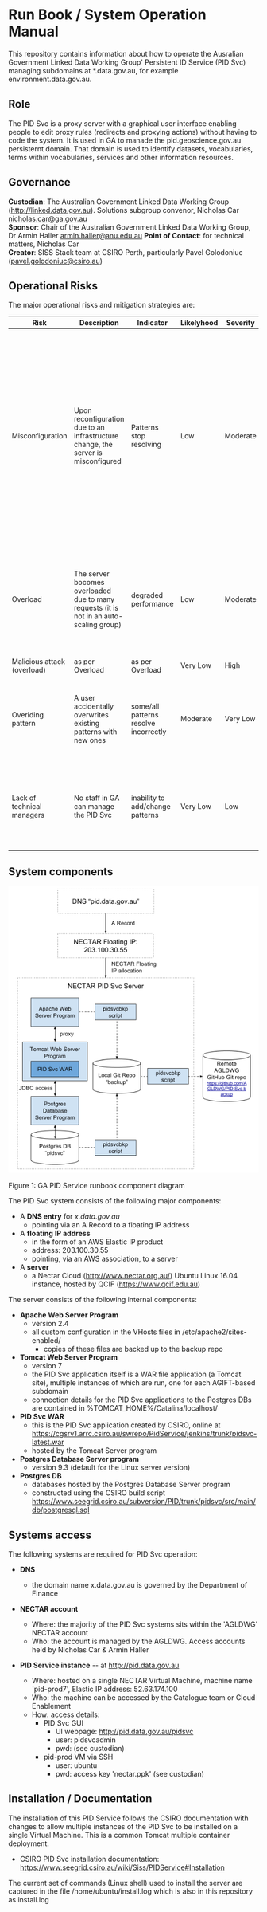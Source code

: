 # Run Book / System Operation Manual
This repository contains information about how to operate the Ausralian Government Linked Data Working Group' Persistent ID Service (PID Svc) managing subdomains at *.data.gov.au, for example environment.data.gov.au.


## Role
The PID Svc is a proxy server with a graphical user interface enabling people to edit proxy rules (redirects and proxying actions) without having to code the system. It is used in GA to manade the pid.geoscience.gov.au persisternt domain. That domain is used to identify datasets, vocabularies, terms within vocabularies, services and other information resources.


## Governance
**Custodian**: The Australian Government Linked Data Working Group (<http://linked.data.gov.au>). Solutions subgroup convenor, Nicholas Car <nicholas.car@ga.gov.au>  
**Sponsor**: Chair of the Australian Government Linked Data Working Group, Dr Armin Haller <armin.haller@anu.edu.au>
**Point of Contact**: for technical matters, Nicholas Car   
**Creator**: SISS Stack team at CSIRO Perth, particularly Pavel Golodoniuc (<pavel.golodoniuc@csiro.au>)


## Operational Risks
The major operational risks and mitigation strategies are:

Risk | Description | Indicator | Likelyhood | Severity | Mitigation | Remediation | Worst case
---- | ----------- | --------- | ---------- | -------- | ---------- | ----------- | ----------
Misconfiguration | Upon reconfiguration due to an infrastructure change, the server is misconfigured | Patterns stop resolving | Low | Moderate | The server is established behind an Elastic IP, which can be re pointed to another server. Install scripts for this specific PID Svc are ready to go: contained within the pidsvc-installation repository. Backups of the data in this PID Svc are ready to be used for reload: within the pidsvc-backups repository | Directly fix server via console or reinstall a new server | 1/2 a day down time after discovery
Overload | The server bocomes overloaded due to many requests (it is not in an auto-scaling group) | degraded performance | Low | Moderate | Server is stand-alone and can be managed directly | The server can be stopped and re-started to break any long-runnign sessions and have resources increased during restart | Hours down time after discovery  
Malicious attack (overload) | as per Overload | as per Overload | Very Low | High | as per Overload | as per Overload | as per Overload 
Overiding pattern | A user accidentally overwrites existing patterns with new ones | some/all patterns resolve incorrectly | Moderate | Very Low | Limit pattern makers, instill pattern testing before implementation | Fix patterns in GUI | Minutes of down time after discovery (depending on pattern author availability) with new patterns requiring re-implementation
Lack of technical managers | No staff in GA can manage the PID Svc | inability to add/change patterns | Very Low | Low | train additional GA staff in management | Ask Web Ops or Cloud Enablement for technical assistance, call PID Svc creators (CSIRO) for help | Inability to make changes until staff trained


## System components

![AGLDWG PID Service runbook component diagram](AGLDWG-PID-Service-runbook-component-diagram.png)  

Figure 1: GA PID Service runbook component diagram  

The PID Svc system consists of the following major components:

* A **DNS entry** for *x.data.gov.au*
    * pointing via an A Record to a floating IP address
* A **floating IP address**
    * in the form of an AWS Elastic IP product
    * address: 203.100.30.55
    * pointing, via an AWS association, to a server
* A **server**
    * a Nectar Cloud (<http://www.nectar.org.au/>) Ubuntu Linux 16.04 instance, hosted by QCIF (<https://www.qcif.edu.au>)


The server consists of the following internal components:  

* **Apache Web Server Program**
    * version 2.4
    * all custom configuration in the VHosts files in /etc/apache2/sites-enabled/
        * copies of these files are backed up to the backup repo
* **Tomcat Web Server Program**
    * version 7
    * the PID Svc application itself is a WAR file application (a Tomcat site), multiple instances of which are run, one for each AGIFT-based subdomain
    * connection details for the PID Svc applications to the Postgres DBs are contained in %TOMCAT_HOME%/Catalina/localhost/
* **PID Svc WAR** 
    * this is the PID Svc application created by CSIRO, online at <https://cgsrv1.arrc.csiro.au/swrepo/PidService/jenkins/trunk/pidsvc-latest.war>
    * hosted by the Tomcat Server program
* **Postgres Database Server program**
    * version 9.3 (default for the Linux server version)
* **Postgres DB**
    * databases hosted by the Postgres Database Server program
    * constructed using the CSIRO build script <https://www.seegrid.csiro.au/subversion/PID/trunk/pidsvc/src/main/db/postgresql.sql>
    

## Systems access
The following systems are required for PID Svc operation:

* **DNS**
    * the domain name x.data.gov.au is governed by the Department of Finance
    

* **NECTAR account**
    * Where: the majority of the PID Svc systems sits within the 'AGLDWG' NECTAR account
    * Who: the account is managed by the AGLDWG. Access accounts held by Nicholas Car & Armin Haller


* **PID Service instance** -- at <http://pid.data.gov.au>
    * Where: hosted on a single NECTAR Virtual Machine, machine name 'pid-prod7', Elastic IP address: 52.63.174.100
	* Who: the machine can be accessed by the Catalogue team or Cloud Enablement
	* How: access details:
	    * PID Svc GUI
		    * UI webpage: <http://pid.data.gov.au/pidsvc>
		    * user: pidsvcadmin
		    * pwd: (see custodian)
        * pid-prod VM via SSH
            * user: ubuntu
            * pwd: access key 'nectar.ppk' (see custodian)


## Installation / Documentation
The installation of this PID Service follows the CSIRO documentation with changes to allow multiple instances of the PID Svc to be installed on a single Virtual Machine. This is a common Tomcat multiple container deployment. 

* CSIRO PID Svc installation documentation: <https://www.seegrid.csiro.au/wiki/Siss/PIDService#Installation>

The current set of commands (Linux shell) used to install the server are captured in the file /home/ubuntu/install.log which is also in this repository as install.log